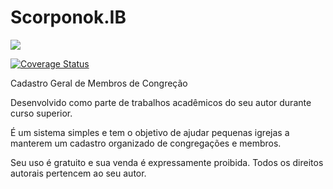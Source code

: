 # Scorponok.IB

<a href="https://ci.appveyor.com/project/ArturRibeiro/scorponok-ib-cqrs"> <img src="https://ci.appveyor.com/api/projects/status/ayjh8x62myo5131f/branch/master?svg=true" /></a>

<a href='https://coveralls.io/github/ArturRibeiro/Scorponok.IB.Cqrs?branch=master'><img src='https://coveralls.io/repos/github/ArturRibeiro/Scorponok.IB.Cqrs/badge.svg?branch=master' alt='Coverage Status' /></a>

Cadastro Geral de Membros de Congreção

Desenvolvido como parte de trabalhos acadêmicos do seu autor durante curso superior.

É um sistema  simples e tem o objetivo de ajudar pequenas igrejas a manterem um cadastro organizado de congregações e membros.

Seu uso é gratuito e sua venda é expressamente proibida. Todos os direitos autorais pertencem ao seu autor. 

